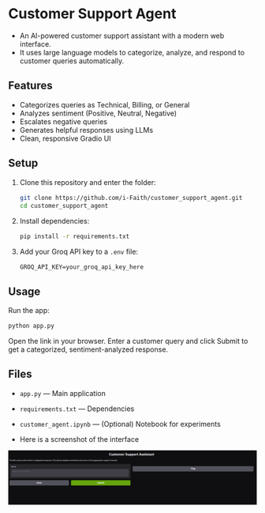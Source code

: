# Customer Support Agent

- An AI-powered customer support assistant with a modern web interface. 
- It uses large language models to categorize, analyze, and respond to customer queries automatically.

## Features
- Categorizes queries as Technical, Billing, or General
- Analyzes sentiment (Positive, Neutral, Negative)
- Escalates negative queries
- Generates helpful responses using LLMs
- Clean, responsive Gradio UI

## Setup
1. Clone this repository and enter the folder:
	```bash
	git clone https://github.com/i-Faith/customer_support_agent.git
	cd customer_support_agent
	```
2. Install dependencies:
	```bash
	pip install -r requirements.txt
	```
3. Add your Groq API key to a `.env` file:
	```env
	GROQ_API_KEY=your_groq_api_key_here
	```

## Usage
Run the app:
```bash
python app.py
```
Open the link in your browser. Enter a customer query and click Submit to get a categorized, sentiment-analyzed response.

## Files
- `app.py` — Main application
- `requirements.txt` — Dependencies
- `customer_agent.ipynb` — (Optional) Notebook for experiments

- Here is a screenshot of the interface

![App Screenshot](screenshot.png)
